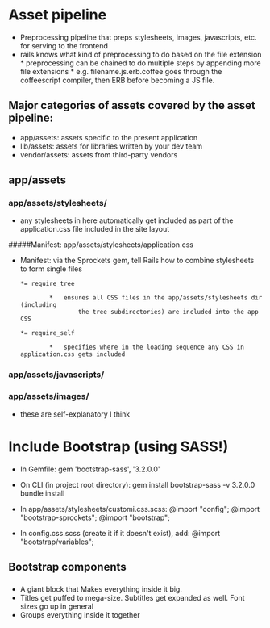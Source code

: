 # Asset pipeline
*   Preprocessing pipeline that preps stylesheets, images, javascripts, etc. for
		serving to the frontend
*   rails knows what kind of preprocessing to do based on the file extension 
		*   preprocessing can be chained to do multiple steps by appending more file extensions
				*   e.g. filename.js.erb.coffee goes through the coffeescript compiler, then ERB
								 before becoming a JS file.

## Major categories of assets covered by the asset pipeline:
*   app/assets:			assets specific to the present application
*   lib/assets:			assets for libraries written by your dev team
*   vendor/assets:	assets from third-party vendors


## app/assets
### app/assets/stylesheets/
*   any stylesheets in here automatically get included as part of the application.css file
		included in the site layout

#####Manifest: app/assets/stylesheets/application.css

*   Manifest: via the Sprockets gem, tell Rails how to combine stylesheets to form single files

		*= require_tree
		
				*   ensures all CSS files in the app/assets/stylesheets dir (including
						the tree subdirectories) are included into the app CSS

		*= require_self

				*   specifies where in the loading sequence any CSS in application.css gets included

### app/assets/javascripts/
### app/assets/images/
*  these are self-explanatory I think

#

# Include Bootstrap (using SASS!)
*   In Gemfile:
			gem 'bootstrap-sass', '3.2.0.0'

* 	On CLI (in project root directory):
			gem install bootstrap-sass -v 3.2.0.0
			bundle install

*   In app/assets/stylesheets/customi.css.scss:
			@import "config";
			@import "bootstrap-sprockets";
			@import "bootstrap";

*   In config.css.scss (create it if it doesn't exist), add:
			@import "bootstrap/variables";

## Bootstrap components
### <div class="jumbotron">
*   A giant block that Makes everything inside it big.
*   Titles get puffed to mega-size. Subtitles get expanded as well. Font sizes go up in general
*   Groups everything inside it together


